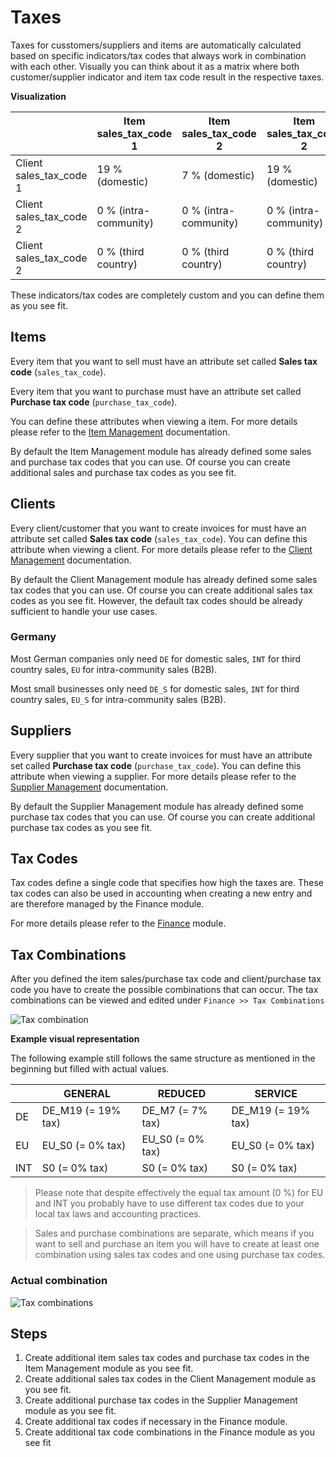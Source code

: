 # Taxes

Taxes for cusstomers/suppliers and items are automatically calculated based on specific indicators/tax codes that always work in combination with each other. Visually you can think about it as a matrix where both customer/supplier indicator and item tax code result in the respective taxes.

**Visualization**

|                         | Item sales_tax_code 1 | Item sales_tax_code 2 | Item sales_tax_code 2 |
| ----------------------- | --------------------- | --------------------- | --------------------- |
| Client sales_tax_code 1 | 19 % (domestic)       | 7 % (domestic)        | 19 % (domestic)       |
| Client sales_tax_code 2 | 0 % (intra-community) | 0 % (intra-community) | 0 % (intra-community) |
| Client sales_tax_code 2 | 0 % (third country)   | 0 % (third country)   | 0 % (third country)   |

These indicators/tax codes are completely custom and you can define them as you see fit.

## Items

Every item that you want to sell must have an attribute set called **Sales tax code** (`sales_tax_code`).

Every item that you want to purchase must have an attribute set called **Purchase tax code** (`purchase_tax_code`).

You can define these attributes when viewing a item. For more details please refer to the [Item Management]({/}?id=ItemManagement) documentation.

By default the Item Management module has already defined some sales and purchase tax codes that you can use. Of course you can create additional sales and purchase tax codes as you see fit.

## Clients

Every client/customer that you want to create invoices for must have an attribute set called **Sales tax code** (`sales_tax_code`). You can define this attribute when viewing a client. For more details please refer to the [Client Management]({/}?id=ClientManagement) documentation.

By default the Client Management module has already defined some sales tax codes that you can use. Of course you can create additional sales tax codes as you see fit. However, the default tax codes should be already sufficient to handle your use cases.

### Germany

Most German companies only need `DE` for domestic sales, `INT` for third country sales, `EU` for intra-community sales (B2B).

Most small businesses only need `DE_S` for domestic sales, `INT` for third country sales, `EU_S` for intra-community sales (B2B).

## Suppliers

Every supplier that you want to create invoices for must have an attribute set called **Purchase tax code** (`purchase_tax_code`). You can define this attribute when viewing a supplier. For more details please refer to the [Supplier Management]({/}?id=SupplierManagement) documentation.

By default the Supplier Management module has already defined some purchase tax codes that you can use. Of course you can create additional purchase tax codes as you see fit.

## Tax Codes

Tax codes define a single code that specifies how high the taxes are. These tax codes can also be used in accounting when creating a new entry and are therefore managed by the Finance module.

For more details please refer to the [Finance]({/}?id=Finance) module.

## Tax Combinations

After you defined the item sales/purchase tax code and client/purchase tax code you have to create the possible combinations that can occur. The tax combinations can be viewed and edited under `Finance >> Tax Combinations`

![Tax combination](Modules/Billing/Docs/Help/img/taxes/taxes_combination.png)

**Example visual representation**

The following example still follows the same structure as mentioned in the beginning but filled with actual values.

|     | GENERAL            | REDUCED          | SERVICE            |
| --- | ------------------ | ---------------- | ------------------ |
| DE  | DE_M19 (= 19% tax) | DE_M7 (= 7% tax) | DE_M19 (= 19% tax) |
| EU  | EU_S0 (= 0% tax)   | EU_S0 (= 0% tax) | EU_S0 (= 0% tax)   |
| INT | S0 (= 0% tax)      | S0 (= 0% tax)    | S0 (= 0% tax)      |

> Please note that despite effectively the equal tax amount (0 %) for EU and INT you probably have to use different tax codes due to your local tax laws and accounting practices.

> Sales and purchase combinations are separate, which means if you want to sell and purchase an item you will have to create at least one combination using sales tax codes and one using purchase tax codes.

### Actual combination

![Tax combinations](Modules/Billing/Docs/Help/img/taxes/taxes_combinations.png)

## Steps

1. Create additional item sales tax codes and purchase tax codes in the Item Management module as you see fit.
2. Create additional sales tax codes in the Client Management module as you see fit.
3. Create additional purchase tax codes in the Supplier Management module as you see fit.
4. Create additional tax codes if necessary in the Finance module.
5. Create additional tax code combinations in the Finance module as you see fit
